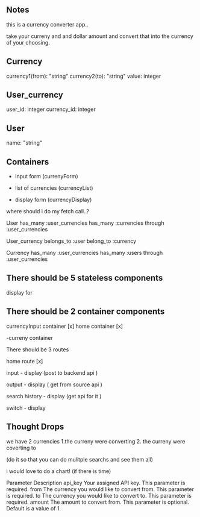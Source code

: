 ## Notes

this is a currency converter app..

take your curreny and and dollar amount and convert that into the currency of your choosing.

## Currency

currency1(from): "string"
currency2(to): "string"
value: integer

## User_currency

user_id: integer
currency_id: integer

## User

name: "string"

## Containers

- input form (currenyForm)
- list of currencies (currencyList)

- display form (currencyDisplay)

where should i do my fetch call..?

User
has_many :user_currencies
has_many :currencies through :user_currencies

User_currency
belongs_to :user
belong_to :currency

Currency
has_many :user_currencies
has_many :users through :user_currencies

## There should be 5 stateless components

display for

## There should be 2 container components

currencyInput container [x]
home container [x]

-curreny container

There should be 3 routes

home route [x]

input - display (post to backend api )

output - display ( get from source api )

search history - display (get api for it )

switch - display

## Thought Drops

we have 2 currencies
1.the curreny were converting 2. the curreny were coverting to

(do it so that you can do mulitple searchs and see them all)

i would love to do a chart! (if there is time)

Parameter Description
api_key Your assigned API key. This parameter is required.
from The currency you would like to convert from. This parameter is required.
to The currency you would like to convert to. This parameter is required.
amount The amount to convert from. This parameter is optional. Default is a value of 1.
